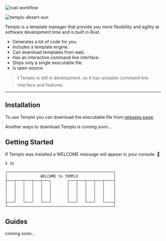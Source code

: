 ![rust workflow](https://github.com/pultzlucas/templo/actions/workflows/rust.yml/badge.svg)

![templo-desert-sun](https://user-images.githubusercontent.com/70097798/137323995-d5ee532e-ac66-4940-b9da-bc5905154f9b.jpg)

Templo is a template manager that provide you more flexibility and agility at software development time and is built in Rust.

- Generates a lot of code for you.
- Includes a template engine.
- Can download templates from web.
- Has an interactive command line interface.
- Ships only a single executable file.
- Is open source.

> ❗ Templo is still in development, so it has unstable command line interface and features.

---

## Installation

To use Templo you can download the executable file from [releases page](https://github.com/pultzlucas/templo/releases).

Another ways to download Templo is coming soon...

## Getting Started

If Templo was installed a WELCOME message will appear in your console. 🎉

```shell
$ tp

┌────────────────────────────────────────────────┐
│               WELCOME to TEMPLO                │
├───┬───┬───┬───┬───┐       ┌───┬───┬───┬───┬────┤
│   │   │   │   │   │       │   │   │   │   │    │
│   │   │   │   │   │       │   │   │   │   │    │
│   │   │   │   │   │       │   │   │   │   │    │
│   │   │   │   │   │       │   │   │   │   │    │
├───┘   └───┘   └───┘       └───┘   └───┘   └────┤
└────────────────────────────────────────────────┘
```

## Guides

coming soon...
